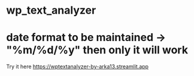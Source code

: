 # wp_text_analyzer
# date format to be maintained -> "%m/%d/%y" then only it will work
Try it here
https://wptextanalyzer-by-arka13.streamlit.app

